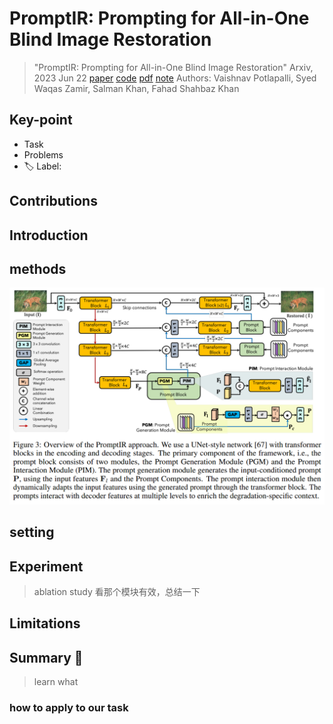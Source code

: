 # PromptIR: Prompting for All-in-One Blind Image Restoration

> "PromptIR: Prompting for All-in-One Blind Image Restoration" Arxiv, 2023 Jun 22
> [paper](http://arxiv.org/abs/2306.13090v1) [code](https://github.com/va1shn9v/PromptIR) [pdf](./2023_06_Arxiv_PromptIR--Prompting-for-All-in-One-Blind-Image-Restoration.pdf) [note](./2023_06_Arxiv_PromptIR--Prompting-for-All-in-One-Blind-Image-Restoration_Note.md)
> Authors: Vaishnav Potlapalli, Syed Waqas Zamir, Salman Khan, Fahad Shahbaz Khan

## Key-point

- Task
- Problems
- :label: Label:

## Contributions

## Introduction

## methods

![fig3](docs/2023_06_Arxiv_PromptIR--Prompting-for-All-in-One-Blind-Image-Restoration_Note/fig3.png)



## setting

## Experiment

> ablation study 看那个模块有效，总结一下

## Limitations

## Summary :star2:

> learn what

### how to apply to our task

